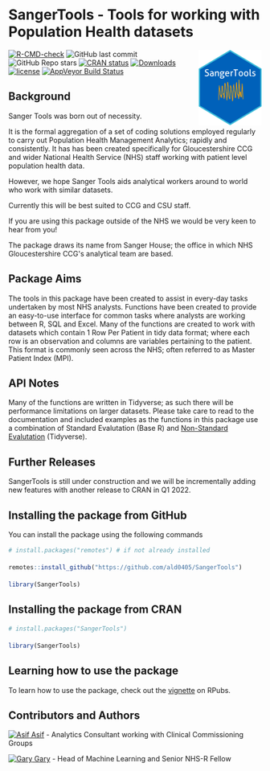 # SangerTools - Tools for working with Population Health datasets

<p><a href="https://hutsons-hacks.info/"><img src = "man/figures/sangertoolshex.png" width = "125px" height = "150px" align="right"></a></p>

 <!-- badges: start -->
  [![R-CMD-check](https://github.com/ald0405/SangerTools/workflows/R-CMD-check/badge.svg)](https://github.com/ald0405/SangerTools/actions)
![GitHub last commit](https://img.shields.io/github/last-commit/ald0405/SangerTools)
![GitHub Repo stars](https://img.shields.io/github/stars/ald0405/SangerTools?label=SangerToolsR%20Stars)
 [![CRAN status](https://www.r-pkg.org/badges/version/SangerTools)](https://CRAN.R-project.org/package=SangerTools) 
 [![Downloads](https://cranlogs.r-pkg.org/badges/grand-total/SangerTools)](https://cran.r-project.org/package=SangerTools)
[![license](https://img.shields.io/github/license/mashape/apistatus.svg)](https://github.com/ald0405/SangerTools/blob/master/LICENSE)
[![AppVeyor Build
Status](https://ci.appveyor.com/api/projects/status/github/ald0405/SangerTools?branch=master&svg=true)](https://ci.appveyor.com/project/ald0405/SangerTools)
<!-- badges: end -

<!-- badges: end -->


## Background


Sanger Tools was born out of necessity. 

It is the formal aggregation of a set of coding solutions employed regularly to carry out Population Health Management Analytics; rapidly and consistently. 
It has has been created specifically for Gloucestershire CCG and wider National Health Service (NHS) staff working with patient level population health data. 

However, we hope Sanger Tools aids analytical workers around to world who work with similar datasets. 

Currently this will be best suited to CCG and CSU staff.

If you are using this package outside of the NHS we would be very keen to hear from you! 

The package draws its name from Sanger House; the office in which NHS Gloucestershire CCG's analytical team are based. 

## Package Aims 
The tools in this package have been created to assist in every-day tasks undertaken by most NHS analysts. Functions have been created to provide an easy-to-use interface for common tasks where analysts are working between R, SQL and Excel. Many of the functions are created to work with datasets which contain 1 Row Per Patient in tidy data format; where each row is an observation and columns are variables pertaining to the patient.  This format is commonly seen across the NHS; often referred to as Master Patient Index (MPI).

## API Notes
Many of the functions are written in Tidyverse; as such there will be performance limitations on larger datasets. 
Please take care to read to the documentation and included examples as the functions in this package use a combination of Standard Evalutation (Base R) and [Non-Standard Evalutation](https://dplyr.tidyverse.org/articles/programming.html) (Tidyverse). 

## Further Releases
SangerTools is still under construction and we will be incrementally adding new features with another release to CRAN in Q1 2022.


## Installing the package from GitHub

You can install the package using the following commands

``` r
# install.packages("remotes") # if not already installed

remotes::install_github("https://github.com/ald0405/SangerTools")

library(SangerTools)

```
## Installing the package from CRAN


``` r
# install.packages("SangerTools")

library(SangerTools)

```

## Learning how to use the package

To learn how to use the package, check out the [vignette](https://rpubs.com/thesiff/sangertools2) on RPubs.

## Contributors and Authors
[![Asif](https://i.stack.imgur.com/gVE0j.png) Asif](https://www.linkedin.com/in/asiflaldin/) - Analytics Consultant working with Clinical Commissioning Groups

[![Gary](https://i.stack.imgur.com/gVE0j.png) Gary](https://www.linkedin.com/in/ghutson/) - Head of Machine Learning and Senior NHS-R Fellow


